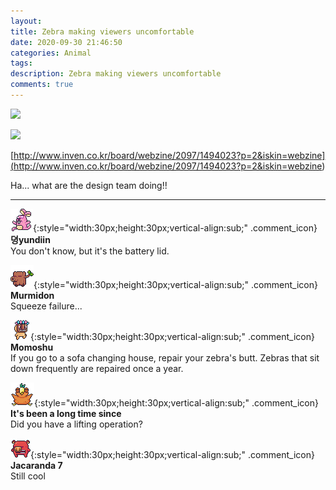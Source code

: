```yaml
---
layout: 
title: Zebra making viewers uncomfortable
date: 2020-09-30 21:46:50
categories: Animal
tags: 
description: Zebra making viewers uncomfortable
comments: true
---
```


![](https://blog.kakaocdn.net/dn/cBFkOC/btqJZnXOV8Q/LaWo4bmujo2djSQSjuUEKK/img.jpg)

![](https://blog.kakaocdn.net/dn/VcD6c/btqJZnpZIAy/hzY9Q7g9xd4ueRjUl3JCpk/img.jpg)

[http://www.inven.co.kr/board/webzine/2097/1494023?p=2&iskin=webzine](<http://www.inven.co.kr/board/webzine/2097/1494023?p=2&iskin=webzine>)

Ha... what are the design team doing!!

* * *

![comment](/assets/character/bunny.png){:style="width:30px;height:30px;vertical-align:sub;" .comment_icon} **뎡yundiin**  
You don't know, but it's the battery lid.   
  
![comment](/assets/character/trunk.png){:style="width:30px;height:30px;vertical-align:sub;" .comment_icon} **Murmidon**  
Squeeze failure...   
  
![comment](/assets/character/mask.png){:style="width:30px;height:30px;vertical-align:sub;" .comment_icon} **Momoshu**  
If you go to a sofa changing house, repair your zebra's butt. Zebras that sit down frequently are repaired once a year.   
  
![comment](/assets/character/bird.png){:style="width:30px;height:30px;vertical-align:sub;" .comment_icon} **It's been a long time since**  
Did you have a lifting operation?   
  
![comment](/assets/character/pig.png){:style="width:30px;height:30px;vertical-align:sub;" .comment_icon} **Jacaranda 7**  
Still cool   
  

